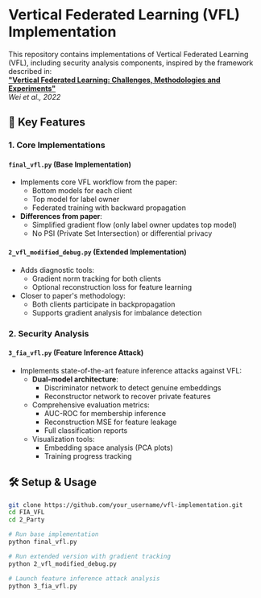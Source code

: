 # Vertical Federated Learning (VFL) Implementation

This repository contains implementations of Vertical Federated Learning (VFL), including security analysis components, inspired by the framework described in:  
**["Vertical Federated Learning: Challenges, Methodologies and Experiments"](https://arxiv.org/pdf/2202.04309)**  
*Wei et al., 2022*

## 📌 Key Features

### 1. Core Implementations

#### `final_vfl.py` (Base Implementation)
- Implements core VFL workflow from the paper:
  - Bottom models for each client
  - Top model for label owner
  - Federated training with backward propagation
- **Differences from paper**:
  - Simplified gradient flow (only label owner updates top model)
  - No PSI (Private Set Intersection) or differential privacy

#### `2_vfl_modified_debug.py` (Extended Implementation)
- Adds diagnostic tools:
  - Gradient norm tracking for both clients
  - Optional reconstruction loss for feature learning
- Closer to paper's methodology:
  - Both clients participate in backpropagation
  - Supports gradient analysis for imbalance detection

### 2. Security Analysis

#### `3_fia_vfl.py` (Feature Inference Attack)
- Implements state-of-the-art feature inference attacks against VFL:
  - **Dual-model architecture**: 
    - Discriminator network to detect genuine embeddings
    - Reconstructor network to recover private features
  - Comprehensive evaluation metrics:
    - AUC-ROC for membership inference
    - Reconstruction MSE for feature leakage
    - Full classification reports
  - Visualization tools:
    - Embedding space analysis (PCA plots)
    - Training progress tracking

## 🛠️ Setup & Usage

```bash
git clone https://github.com/your_username/vfl-implementation.git
cd FIA_VFL
cd 2_Party

# Run base implementation
python final_vfl.py

# Run extended version with gradient tracking
python 2_vfl_modified_debug.py

# Launch feature inference attack analysis
python 3_fia_vfl.py
